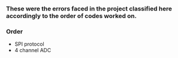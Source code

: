 ### These were the errors faced in the project classified here accordingly to the order of codes worked on.

### Order 
- SPI protocol 
- 4 channel ADC 
